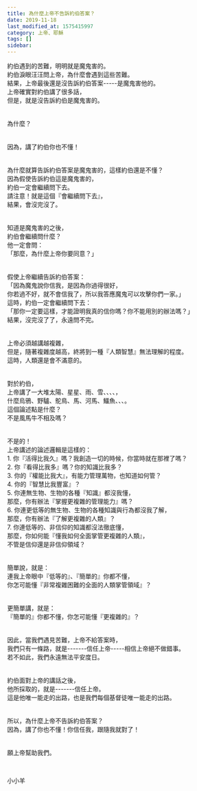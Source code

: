 ```yaml
---
title: 為什麼上帝不告訴約伯答案？
date: 2019-11-18
last_modified_at: 1575415997
category: 上帝、耶穌
tags: []
sidebar: 
---
```


<div>約伯遇到的苦難，明明就是魔鬼害的。</div>
<div>約伯淚眼汪汪問上帝，為什麼會遇到這些苦難。</div>
<div>結果，上帝最後還是沒告訴約伯答案-----是魔鬼害他的。</div>
<div>上帝確實對約伯講了很多話，</div>
<div>但是，就是沒告訴約伯是魔鬼害的。</div>
<div> </div>
<div> </div>
<div>為什麼？</div>
<div> </div>
<div> </div>
<div>因為，講了約伯你也不懂！</div>
<div> </div>
<div> </div>
<div>為什麼就算告訴約伯答案是魔鬼害的，這樣約伯還是不懂？</div>
<div>因為假使告訴約伯這是魔鬼害的，</div>
<div>約伯一定會繼續問下去。</div>
<div>請注意！就是這個『會繼續問下去』，</div>
<div>結果，會沒完沒了。</div>
<div> </div>
<div> </div>
<div>知道是魔鬼害的之後，</div>
<div>約伯會繼續問什麼？</div>
<div>他一定會問：</div>
<div>「那麼，為什麼上帝你要同意？」</div>
<div> </div>
<div> </div>
<div>假使上帝繼續告訴約伯答案：</div>
<div>「因為魔鬼說你信我，是因為你過得很好，</div>
<div>你若過不好，就不會信我了，所以我答應魔鬼可以攻擊你們一家。」</div>
<div>這時，約伯一定會繼續問下去：</div>
<div>「那你一定要這樣，才能證明我真的信你嗎？你不能用別的辦法嗎？」</div>
<div>結果，沒完沒了了，永遠問不完。</div>
<div> </div>
<div> </div>
<div>上帝必須越講越複雜，</div>
<div>但是，隨著複雜度越高，終將到一種『人類智慧』無法理解的程度。</div>
<div>這時，人類還是會不滿意的。</div>
<div> </div>
<div> </div>
<div>對於約伯，</div>
<div>上帝講了一大堆太陽、星星、雨、雪、、、、，</div>
<div>什麼烏鴉、野驢、鴕鳥、馬、河馬、鱷魚、、、。</div>
<div>這個論述點是什麼？</div>
<div>不是風馬牛不相及嗎？</div>
<div> </div>
<div> </div>
<div>不是的！</div>
<div>上帝講述的論述邏輯是這樣的：</div>
<div>1.<span style="white-space:pre"> </span>你『活得比我久』嗎？我創造一切的時候，你當時就在那裡了嗎？</div>
<div>2.<span style="white-space:pre"> </span>你『看得比我多』嗎？你的知識比我多？</div>
<div>3.<span style="white-space:pre"> </span>你的『權能比我大』，有能力管理萬物，也知道如何管？</div>
<div>4.<span style="white-space:pre"> </span>你的『智慧比我豐富』？</div>
<div>5.<span style="white-space:pre"> </span>你連無生物、生物的各種『知識』都沒我懂，</div>
<div>那麼，你有辦法『掌握更複雜的管理能力』嗎？</div>
<div>6.<span style="white-space:pre"> </span>你連更低等的無生物、生物的各種知識與行為都沒我了解，</div>
<div>那麼，你有辦法『了解更複雜的人類』？</div>
<div>7.<span style="white-space:pre"> </span>你連低等的、非信仰的知識都沒法徹底懂，</div>
<div>那麼，你如何能『懂我如何全面掌管更複雜的人類』，</div>
<div>不管是信仰還是非信仰領域？</div>
<div> </div>
<div> </div>
<div>簡單說，就是：</div>
<div>連我上帝眼中『低等的』、『簡單的』你都不懂，</div>
<div>你怎可能懂『非常複雜困難的全面的人類掌管領域』？</div>
<div> </div>
<div> </div>
<div>更簡單講，就是：</div>
<div>『簡單的』你都不懂，你怎可能懂『更複雜的』？</div>
<div> </div>
<div> </div>
<div>因此，當我們遇見苦難，上帝不給答案時，</div>
<div>我們只有一條路，就是-------信任上帝-----相信上帝絕不做錯事。</div>
<div>若不如此，我們永遠無法平安度日。</div>
<div> </div>
<div> </div>
<div>約伯面對上帝的講話之後，</div>
<div>他所採取的，就是-------信任上帝。</div>
<div>這是他唯一能走的出路，也是我們每個基督徒唯一能走的出路。</div>
<div> </div>
<div> </div>
<div>所以，為什麼上帝不告訴約伯答案？</div>
<div>因為，講了你也不懂！你信任我，跟隨我就對了！</div>
<div> </div>
<div> </div>
<div>願上帝幫助我們。</div>
<p> </p>
<p>小小羊</p>
